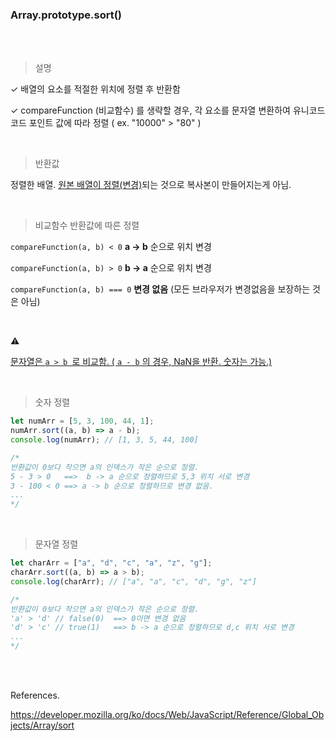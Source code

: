 ### Array.prototype.sort()

<br/>

<br/>

> 설명

✓ 배열의 요소를 적절한 위치에 정렬 후 반환함

✓ compareFunction (비교함수) 를 생략할 경우, 각 요소를 문자열 변환하여 유니코드 코드 포인트 값에 따라 정렬 ( ex.  "10000" > "80" )

<br/>

> 반환값

정렬한 배열. <u>원본 배열이 정렬(변경)</u>되는 것으로 복사본이 만들어지는게 아님.

<br/>

> 비교함수 반환값에 따른 정렬

 ```compareFunction(a, b) < 0```   **a → b** 순으로 위치 변경

 ```compareFunction(a, b) > 0```   **b → a** 순으로 위치 변경

 ```compareFunction(a, b) === 0```    **변경 없음** (모든 브라우저가 변경없음을 보장하는 것은 아님)

<br/>

⚠️

<u>문자열은  ```a > b ```로 비교함.  ( ```a - b``` 의 경우, NaN을 반환. 숫자는 가능.)</u>

<br/>

> 숫자 정렬

```javascript
let numArr = [5, 3, 100, 44, 1];
numArr.sort((a, b) => a - b);
console.log(numArr); // [1, 3, 5, 44, 100]

/*
반환값이 0보다 작으면 a의 인덱스가 작은 순으로 정렬.
5 - 3 > 0   ==>  b -> a 순으로 정렬하므로 5,3 위치 서로 변경
3 - 100 < 0 ==> a -> b 순으로 정렬하므로 변경 없음.
...
*/
```

<br/>

> 문자열 정렬

```javascript
let charArr = ["a", "d", "c", "a", "z", "g"];
charArr.sort((a, b) => a > b);
console.log(charArr); // ["a", "a", "c", "d", "g", "z"]

/*
반환값이 0보다 작으면 a의 인덱스가 작은 순으로 정렬.
'a' > 'd' // false(0)  ==> 0이면 변경 없음
'd' > 'c' // true(1)   ==> b -> a 순으로 정렬하므로 d,c 위치 서로 변경
...
*/
```

<br/>

<br/>

References.

https://developer.mozilla.org/ko/docs/Web/JavaScript/Reference/Global_Objects/Array/sort
